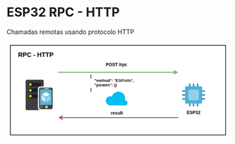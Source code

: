 # ESP32 RPC - HTTP

Chamadas remotas usando protocolo HTTP

![img](https://raw.githubusercontent.com/douglaszuqueto/esp32-rpc-http/master/.github/esp32-rpc-http-v1.png)
